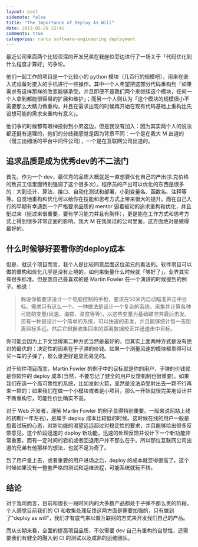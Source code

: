 ```yaml
---
layout: post
sidenote: false
title: "The Importance of Deploy As Will"
date: 2013-05-29 22:41
comments: true
categories: rants software-engineering deployment
---
```


最近公司里面两个比较资深的开发兄弟在我座位旁边进行了一场关于「代码优化到什么程度才算好」的争论。

他们一起工作的项目是一个比较小的 python 模块（几百行的规模吧），用来在嵌入式设备对接入的手机进行一些操作。其中一个人希望把这部分代码重构到「如果需求有这样那样的改变能够承受。并且即便不是我们两个来继续这个模块，任何一个人拿到都能很容易的扩展和维护」；而另一个人则认为「这个模块的规模很小不需要那么大精力做重构，并且在需求出现的时候再开始在现有代码基础上重构比先设想可能的需求来重构有意义」。

他们争的时候都有眼神投射到小弟这边，但是我没有加入：因为其实两个人的说法都还挺有道理的，他们的分歧我感觉是因为背景不同：一个是在我大 M 出道的（慢工出细活的平台中间件公司），一个是在互联网公司出道的。

追求品质是成为优秀dev的不二法门
-----------------------------

首先，作为一个 dev，最优秀的品质大概就是一直想要优化自己的产出(扎克伯格的致员工信里面特别强调了这个很多次）。程序员的产出可以优化的东西是很多的：大到设计、算法、接口、自动化测试和部署，小到变量名、函数名、注释等等。自觉地重构和优化可以给你在技能和思考方式上带来很大的提升。而在自己入行的早期有幸遇到一个严格要求品质的 mentor 逼着被动的追求重构和优化，并且挺过来（挺过来很重要，要有学习能力并且有胸怀），更是能在工作方式和思考方式上得到很多非常正面的影响。我大 M 在我呆过的公司里面，这方面绝对是做得最好的。

什么时候够好要看你的deploy成本
------------------------------

但是，就这个项目而言，我个人是比较同意后面这位弟兄的看法的。软件项目可以做的重构和优化几乎是没有止境的，如何来衡量什么时候就「够好了」，业界其实有很多标准。但是我自己最喜欢的是 Martin Fowler 在一个演讲的时候提到的例子。他说：

>假设你被要求设计一个电脑控制的手枪，要求在50米内自动瞄准并击中目标。需求只有这么一个。一种做法是设计一个复杂的系统，采集并计算各种可能的变量(风速、海拔、温度等等)，以这些变量为基础瞄准并最后击发。还有一种是设计一个简单的系统，可以快速的击发，并且能够统计每一击距离目标多远。然后它根据收集回来的距离数据校正并迅速击中目标。

你可能会因为上下文觉得第二种方式当然是最好的，但其实上面两种方式是没有绝对的最优的：决定性的因素在于子弹的价钱。如果一个测量风速的模块都贵得可以买一车的子弹了，那么谁更好是显而易见的。

对于软件项目而言，Martin Fowler 的例子中的目标就是你的用户，子弹的价钱就是你软件的 deploy 成本(当然，不要忘记了健全的用户反馈机制也很重要)。如果我们在造一个高可靠性的系统，比如发射火箭，显然是没法承受射出去一颗不行再来一颗的；如果我们在做一个小模块或者是小项目，那么一开始就很完美地设计并不断重构它，可能性价比确实不高。

对于 Web 开发者，理解 Martin Fowler 的例子显得特别重要。一般来说网站上线的初期(一年左右)，是属于 deploy 成本比较低的时候。这时候在线的用户一般是抱着试玩的心态，对新功能的渴望远远超过对稳定性的要求，并且能够给出很多反馈意见。这个阶段迅速的 deploy 新功能，迅速的处理反馈并设计下一个新功能非常重要，而有一定时间的宕机或者回退用户并不那么在乎。所以那位互联网公司出道的兄弟有他那样的想法，也就不足为奇了。

到了用户量上去，或者重要的用户进场之后，deploy 的成本就变得很高了。这个时候如果没有一整套严格的测试和运维流程，可能系统就玩不转。

结论
----

对于我司而言，目前和很长一段时间内的大多数产品都处于子弹不那么贵的阶段。个人感觉目前我们的 CI 和收集处理反馈这两方面是需要加强的，只有做到了"deploy as will"，我们才有底气来以做互联网的方式来开发我们自己的产品。

而从长期来看，全面的提高项目品质，不仅需要 dev 自己有重构的自觉性，还需要我们有健全的融入到 CI 的测试以及成熟的运维团队。
